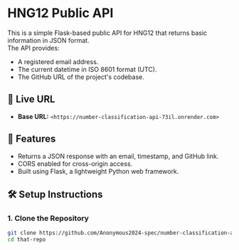 # HNG12 Public API

This is a simple Flask-based public API for HNG12 that returns basic information in JSON format.  
The API provides:

- A registered email address.
- The current datetime in ISO 8601 format (UTC).
- The GitHub URL of the project's codebase.

## 🚀 Live URL

- **Base URL:** `<https://number-classification-api-73il.onrender.com>`

## 📌 Features

- Returns a JSON response with an email, timestamp, and GitHub link.
- CORS enabled for cross-origin access.
- Built using Flask, a lightweight Python web framework.

## 🛠️ Setup Instructions

### **1. Clone the Repository**

```sh
git clone https://github.com/Anonymous2024-spec/number-classification-api.git
cd that-repo

```
